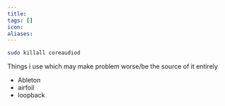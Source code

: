 ```yaml
---
title: 
tags: []
icon: 
aliases:
---
```



```bash
sudo killall coreaudiod
```

Things i use which may make problem worse/be the source of it entirely
- Ableton
- airfoil
- loopback

